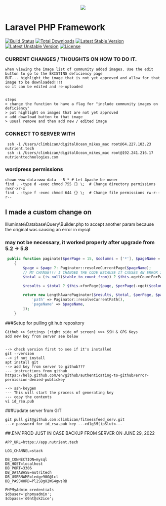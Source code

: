 <p align="center"><img src="https://laravel.com/assets/img/components/logo-laravel.svg"></p>

# Laravel PHP Framework

[![Build Status](https://travis-ci.org/laravel/framework.svg)](https://travis-ci.org/laravel/framework)
[![Total Downloads](https://poser.pugx.org/laravel/framework/d/total.svg)](https://packagist.org/packages/laravel/framework)
[![Latest Stable Version](https://poser.pugx.org/laravel/framework/v/stable.svg)](https://packagist.org/packages/laravel/framework)
[![Latest Unstable Version](https://poser.pugx.org/laravel/framework/v/unstable.svg)](https://packagist.org/packages/laravel/framework)
[![License](https://poser.pugx.org/laravel/framework/license.svg)](https://packagist.org/packages/laravel/framework)

### CURRENT CHANGES / THOUGHTS ON HOW TO DO IT.
```text
when viewing the image list of community added images. Use the edit button to go to the EXISTING deficiency page
BUT... highlight the image that is not yet approved and allow for that image to be downloaded!!!!  
so it can be edited and re-uploaded


steps
> change the function to have a flag for "include community images on deficiency"
> put highlight on images that are not yet approved
> add download button to that image
> usual remove and then add new / edited image

```
### CONNECT TO SERVER WITH 
```text
 ssh -i /Users/climbican/digitalOcean_mikes_mac root@64.227.103.23 nutrient.tech
 ssh -i /Users/climbican/digitalOcean_mikes_mac root@192.241.216.17 nutrienttechnologies.com
 ```


### wordpress permissions
````text
chown www-data:www-data  -R * # Let Apache be owner
find . -type d -exec chmod 755 {} \;  # Change directory permissions rwxr-xr-x
find . -type f -exec chmod 644 {} \;  # Change file permissions rw-r--r--
````


## I made a custom change on 
Illuminate\Database\Query\Builder.php to accept another param because the original was causing an error in mysql
### may not be necessary, it worked properly after upgrade from 5.2 -> 5.8
```php
 public function paginate($perPage = 15, $columns = ['*'], $pageName = 'page', $page = null, $table_to_count_from=null)
    {
        $page = $page ?: Paginator::resolveCurrentPage($pageName);
		// MY CHANGE!!! I CHANGED THE CODE BECAUSE IT CAUSES AN ERROR IN MYSQL ON MULTIPLE COLUMNS
	    $total = (is_null($table_to_count_from)) ? $this->getCountForPagination($columns) : $this->getCountForPagination([$table_to_count_from.'.id']);

        $results = $total ? $this->forPage($page, $perPage)->get($columns) : [];

        return new LengthAwarePaginator($results, $total, $perPage, $page, [
            'path' => Paginator::resolveCurrentPath(),
            'pageName' => $pageName,
        ]);
    }
```
###Setup for pulling git hub repository
```text
Github >> Settings (right side of screen) >>> SSH & GPG Keys
add new key from server see below


--> check version first to see if it's installed
git --version
--> if not install 
apt install git
--> add key from server to github??? 
--- instructions from github https://help.github.com/en/github/authenticating-to-github/error-permission-denied-publickey
 
--> ssh-keygen
--- This will start the process of generating key
--- copy the contents 
vi id_rsa.pub
```

###Update server from GIT
```text
git pull git@github.com:climbican/fitnessfeed_serv.git
---> password for id_rsa.pub key --->d1g3M()pSlut<---

```

##.ENV.PROD JUST IN CASE BACKUP FROM SERVER ON JUNE 29, 2022    
```text 
APP_URL=https://app.nutrient.tech

LOG_CHANNEL=stack

DB_CONNECTION=mysql
DB_HOST=localhost
DB_PORT=3306
DB_DATABASE=nutritech
DB_USERNAME=ledge90G@lcl
DB_PASSWORD=Pl2SBgH2WG4gwsRB

PHPMyAdmim credentials
$dbuser='phpmyadmin';
$dbpass='d0nt@sk2ice';
```
